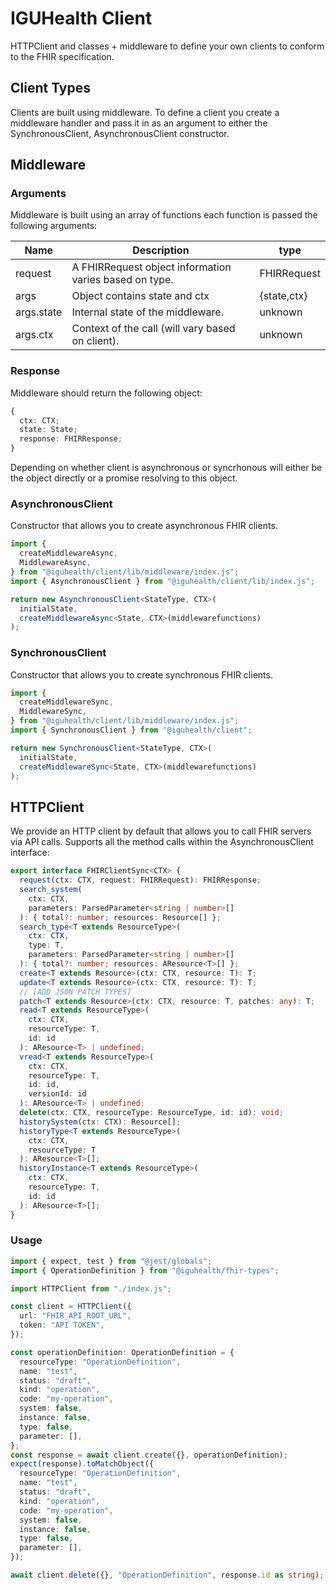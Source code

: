 # IGUHealth Client

HTTPClient and classes + middleware to define your own clients to conform to the FHIR specification.

## Client Types

Clients are built using middleware. To define a client you create a middleware handler and pass it in as an argument to either the SynchronousClient, AsynchronousClient constructor.

## Middleware

### Arguments

Middleware is built using an array of functions each function is passed the following arguments:

| Name       | Description                                            | type        |
| ---------- | ------------------------------------------------------ | ----------- |
| request    | A FHIRRequest object information varies based on type. | FHIRRequest |
| args       | Object contains state and ctx                          | {state,ctx} |
| args.state | Internal state of the middleware.                      | unknown     |
| args.ctx   | Context of the call (will vary based on client).       | unknown     |

### Response

Middleware should return the following object:

```typescript
{
  ctx: CTX;
  state: State;
  response: FHIRResponse;
}
```

Depending on whether client is asynchronous or syncrhonous will either be the object directly or a promise resolving to this object.

### AsynchronousClient

Constructor that allows you to create asynchronous FHIR clients.

```typescript
import {
  createMiddlewareAsync,
  MiddlewareAsync,
} from "@iguhealth/client/lib/middleware/index.js";
import { AsynchronousClient } from "@iguhealth/client/lib/index.js";

return new AsynchronousClient<StateType, CTX>(
  initialState,
  createMiddlewareAsync<State, CTX>(middlewarefunctions)
);
```

### SynchronousClient

Constructor that allows you to create synchronous FHIR clients.

```typescript
import {
  createMiddlewareSync,
  MiddlewareSync,
} from "@iguhealth/client/lib/middleware/index.js";
import { SynchronousClient } from "@iguhealth/client";

return new SynchronousClient<StateType, CTX>(
  initialState,
  createMiddlewareSync<State, CTX>(middlewarefunctions)
);
```

## HTTPClient

We provide an HTTP client by default that allows you to call FHIR servers via API calls.
Supports all the method calls within the AsynchronousClient interface:

```typescript
export interface FHIRClientSync<CTX> {
  request(ctx: CTX, request: FHIRRequest): FHIRResponse;
  search_system(
    ctx: CTX,
    parameters: ParsedParameter<string | number>[]
  ): { total?: number; resources: Resource[] };
  search_type<T extends ResourceType>(
    ctx: CTX,
    type: T,
    parameters: ParsedParameter<string | number>[]
  ): { total?: number; resources: AResource<T>[] };
  create<T extends Resource>(ctx: CTX, resource: T): T;
  update<T extends Resource>(ctx: CTX, resource: T): T;
  // [ADD JSON PATCH TYPES]
  patch<T extends Resource>(ctx: CTX, resource: T, patches: any): T;
  read<T extends ResourceType>(
    ctx: CTX,
    resourceType: T,
    id: id
  ): AResource<T> | undefined;
  vread<T extends ResourceType>(
    ctx: CTX,
    resourceType: T,
    id: id,
    versionId: id
  ): AResource<T> | undefined;
  delete(ctx: CTX, resourceType: ResourceType, id: id): void;
  historySystem(ctx: CTX): Resource[];
  historyType<T extends ResourceType>(
    ctx: CTX,
    resourceType: T
  ): AResource<T>[];
  historyInstance<T extends ResourceType>(
    ctx: CTX,
    resourceType: T,
    id: id
  ): AResource<T>[];
}
```

### Usage

```typescript
import { expect, test } from "@jest/globals";
import { OperationDefinition } from "@iguhealth/fhir-types";

import HTTPClient from "./index.js";

const client = HTTPClient({
  url: "FHIR_API_ROOT_URL",
  token: "API TOKEN",
});

const operationDefinition: OperationDefinition = {
  resourceType: "OperationDefinition",
  name: "test",
  status: "draft",
  kind: "operation",
  code: "my-operation",
  system: false,
  instance: false,
  type: false,
  parameter: [],
};
const response = await client.create({}, operationDefinition);
expect(response).toMatchObject({
  resourceType: "OperationDefinition",
  name: "test",
  status: "draft",
  kind: "operation",
  code: "my-operation",
  system: false,
  instance: false,
  type: false,
  parameter: [],
});

await client.delete({}, "OperationDefinition", response.id as string);
```

